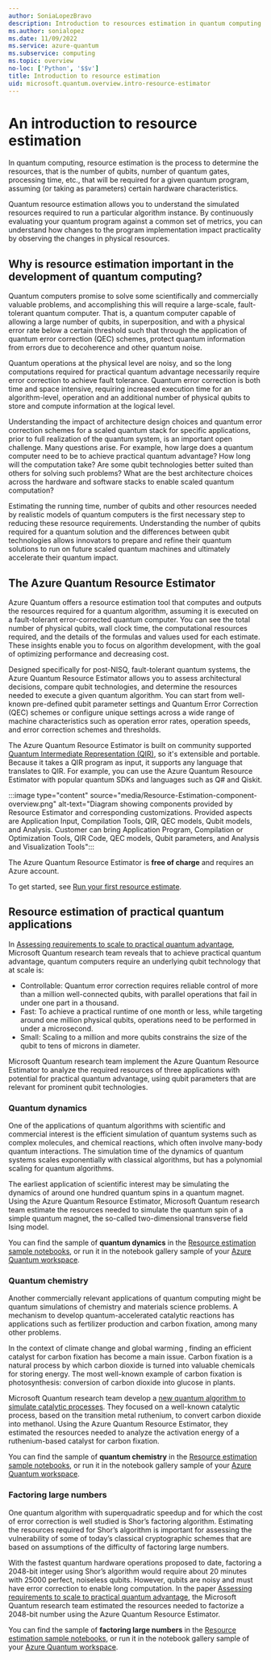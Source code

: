 ```yaml
---
author: SoniaLopezBravo
description: Introduction to resources estimation in quantum computing and the Azure Quantum Resource Estimator
ms.author: sonialopez
ms.date: 11/09/2022
ms.service: azure-quantum
ms.subservice: computing
ms.topic: overview
no-loc: ['Python', '$$v']
title: Introduction to resource estimation
uid: microsoft.quantum.overview.intro-resource-estimator
--- 
```


# An introduction to resource estimation

In quantum computing, resource estimation is the process to determine the resources, that is the number of qubits, number of quantum gates, processing time, etc., that will be required for a given quantum program, assuming (or taking as parameters) certain hardware characteristics. 

Quantum resource estimation allows you to understand the simulated resources required to run a particular algorithm instance. By continuously evaluating your quantum program against a common set of metrics, you can understand how changes to the program implementation impact practicality by observing the changes in physical resources.

## Why is resource estimation important in the development of quantum computing?

Quantum computers promise to solve some scientifically and commercially valuable problems, and accomplishing this will require a large-scale, fault-tolerant quantum computer. 
That is, a quantum computer capable of allowing a large number of qubits, in superposition, and with a physical error rate below a certain threshold such that through the application of quantum error correction (QEC) schemes, protect quantum information from errors due to decoherence and other quantum noise.

Quantum operations at the physical level are noisy, and so the long computations required for practical quantum advantage necessarily require error correction to achieve fault tolerance. Quantum error correction is both time and space intensive, requiring increased execution time for an algorithm-level, operation and an additional number of physical qubits to store and compute information at the logical level. 

Understanding the impact of architecture design choices and quantum error correction schemes for a scaled quantum stack for specific applications, prior to full realization of the quantum system, is an important open challenge. Many questions arise. For example, how large does a quantum computer need to be to achieve practical quantum advantage? How long will the computation take? Are some qubit technologies better suited than others for solving such problems? What are the best architecture choices across the hardware and software stacks to enable scaled quantum computation?

Estimating the running time, number of qubits and other resources needed by realistic models of quantum computers is the first necessary step to reducing these resource requirements. Understanding the number of qubits required for a quantum solution and the differences between qubit technologies allows innovators to prepare and refine their quantum solutions to run on future scaled quantum machines and ultimately accelerate their quantum impact. 

## The Azure Quantum Resource Estimator

Azure Quantum offers a resource estimation tool that computes and outputs the resources required for a quantum algorithm, assuming it is executed on a fault-tolerant error-corrected quantum computer. You can see the total number of physical qubits, wall clock time, the computational resources required, and the details of the formulas and values used for each estimate. These insights enable you to focus on algorithm development, with the goal of optimizing performance and decreasing cost.

Designed specifically for post-NISQ, fault-tolerant quantum systems, the Azure Quantum Resource Estimator allows you to assess architectural decisions, compare qubit technologies, and determine the resources needed to execute a given quantum algorithm. You can start from well-known pre-defined qubit parameter settings and Quantum Error Correction (QEC) schemes or configure unique settings across a wide range of machine characteristics such as operation error rates, operation speeds, and error correction schemes and thresholds.  

The Azure Quantum Resource Estimator is built on community supported [Quantum Intermediate Representation (QIR)](xref:microsoft.quantum.concepts.qir), so it's extensible and portable. Because it takes a QIR program as input, it supports any language that translates to QIR. For example, you can use the Azure Quantum Resource Estimator with popular quantum SDKs and languages such as Q# and Qiskit.

:::image type="content" source="media/Resource-Estimation-component-overview.png" alt-text="Diagram showing components provided by Resource Estimator and corresponding customizations. Provided aspects are Application Input, Compilation Tools, QIR, QEC models, Qubit models, and Analysis. Customer can bring Application Program, Compilation or Optimization Tools, QIR Code, QEC models, Qubit parameters, and Analysis and Visualization Tools":::

The Azure Quantum Resource Estimator is **free of charge** and requires an Azure account.

To get started, see [Run your first resource estimate](xref:microsoft.quantum.quickstarts.computing.resources-estimator).

## Resource estimation of practical quantum applications

In [Assessing requirements to scale to practical quantum advantage](https://arxiv.org/abs/2211.07629), Microsoft Quantum research team reveals that to achieve practical quantum advantage, quantum computers require an underlying qubit technology that at scale is:

- Controllable: Quantum error correction requires reliable control of more than a million well-connected qubits, with parallel operations that fail in under one part in a thousand.
- Fast: To achieve a practical runtime of one month or less, while targeting around one million physical qubits, operations need to be performed in under a microsecond.
- Small: Scaling to a million and more qubits constrains the size of the qubit to tens of microns in diameter.

Microsoft Quantum research team implement the Azure Quantum Resource Estimator to analyze the required resources of three applications with potential for practical quantum advantage, using qubit parameters that are relevant for prominent qubit technologies. 

### Quantum dynamics

One of the applications of quantum algorithms with scientific and commercial interest is the efficient simulation of quantum systems such as complex molecules, and chemical reactions, which often involve many-body quantum interactions. The simulation time of the dynamics of quantum systems scales exponentially with classical algorithms, but has a polynomial scaling for quantum algorithms. 

The earliest application of scientific interest may be simulating the dynamics of around one hundred quantum spins in a quantum magnet. Using the Azure Quantum Resource Estimator, Microsoft Quantum research team estimate the resources needed to simulate the quantum spin of a simple quantum magnet, the so-called two-dimensional transverse field Ising model.

You can find the sample of **quantum dynamics** in the [Resource estimation sample notebooks](https://github.com/microsoft/Quantum/blob/main/samples/azure-quantum/resource-estimation/estimation-dynamics.ipynb), or run it in the notebook gallery sample of your [Azure Quantum workspace](xref:microsoft.quantum.how-to.workspace). 

### Quantum chemistry

Another commercially relevant applications of quantum computing might be quantum simulations of chemistry and materials science problems. A mechanism to develop quantum-accelerated catalytic reactions has applications such as fertilizer production and carbon fixation, among many other problems. 

In the context of climate change and global warming , finding an efficient catalyst for carbon fixation has become a main issue. Carbon fixation is a natural process by which carbon dioxide is turned into valuable chemicals for storing energy. The most well-known example of carbon fixation is photosynthesis: conversion of carbon dioxide into glucose in plants.

Microsoft Quantum research team develop a [new quantum algorithm to simulate catalytic processes](https://arxiv.org/abs/2007.14460). They focused on a well-known catalytic process, based on the transition metal ruthenium, to convert carbon dioxide into methanol. Using the Azure Quantum Resource Estimator, they estimated the resources needed to analyze the activation energy of a ruthenium-based catalyst for carbon fixation.

You can find the sample of **quantum chemistry** in the [Resource estimation sample notebooks](https://github.com/microsoft/Quantum/tree/main/samples/azure-quantum/resource-estimation/estimation-chemistry.ipynb), or run it in the notebook gallery sample of your [Azure Quantum workspace](xref:microsoft.quantum.how-to.workspace). 

### Factoring large numbers

One quantum algorithm with superquadratic speedup and for which the cost of error correction is well studied is Shor’s factoring algorithm. Estimating the resources required for Shor’s algorithm is important for assessing the vulnerability of some of today’s classical cryptographic schemes that are based on assumptions of the difficulty of factoring large numbers.

With the fastest quantum hardware operations proposed to date, factoring a 2048-bit integer using Shor’s algorithm would require about 20 minutes with 25000 perfect, noiseless qubits. However, qubits are noisy and must have error correction to enable long computation. In the paper [Assessing requirements to scale to practical quantum advantage](https://arxiv.org/abs/2211.07629), the Microsoft Quantum research team estimated the resources needed to factorize a 2048-bit number using the Azure Quantum Resource Estimator. 

You can find the sample of **factoring large numbers** in the [Resource estimation sample notebooks](https://github.com/microsoft/Quantum/tree/main/samples/azure-quantum/resource-estimation/estimation-factoring.ipynb), or run it in the notebook gallery sample of your [Azure Quantum workspace](xref:microsoft.quantum.how-to.workspace). 
